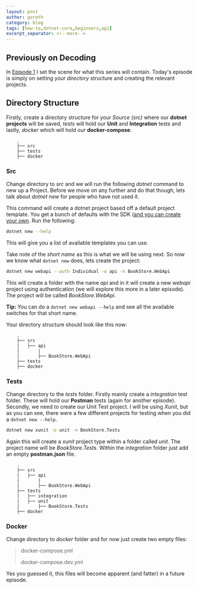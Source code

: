 ```yaml
---
layout: post
author: gareth
category: blog
tags: [how-to,dotnet-core,beginners,api]
excerpt_separator: <!--more-->
---
```

## Previously on Decoding

In [Episode 1](https://garfbradaz.github.io/blog/2018/12/18/Episode-1-json-api-dotnet-core-docker.html) I set the scene for what this series will contain. Today's episode is simply on setting your *directory* structure and creating the relevant projects.

## Directory Structure

Firstly, create a directory structure for your *Source (src)* where our **dotnet projects** will be saved, *tests* will hold our **Unit** and **Integration** tests and lastly, *docker* which will hold our **docker-compose**.

```
    .
    ├── src
    ├── tests
    ├── docker
```

### Src

Change directory to *src* and we will run the following *dotnet* command to new up a Project. Before we move on any further and do that though, lets talk about *dotnet new* for people who have not used it.

This command will create a dotnet project based off a default project template. You get a bunch of defaults with the SDK ([and you can create your own](https://docs.microsoft.com/en-us/dotnet/core/tutorials/create-custom-template). Run the following:

```bash
dotnet new --help
```

This will give you a list of available templates you can use.

Take note of the *short name* as this is what we will be using next. So now we know what `dotnet new` does, lets create the project:

```bash
dotnet new webapi --auth Individual -o api -n BookStore.WebApi
```

This will create a folder with the name *api* and in it will create a new *webapi* project using authentication (we will explore this more in a later episode). The project will be called *BookStore.WebApi*.

**Tip:** You can do a `dotnet new webapi --help` and see all the available switches for that short name.

Your directory structure should look like this now:

```
    .
    ├── src
    |   ├── api
    |       |
    |       ├── BookStore.WebApi
    ├── tests
    ├── docker
```

### Tests

Change directory to the *tests* folder. Firstly mainly create a *integration* test folder. These will hold our **Postman** tests (again for another episode). Secondly, we need to create our Unit Test project. I will be using *Xunit*, but as you can see, there were a few different projects for testing when you did a `dotnet new --help`.

```bash
dotnet new xunit -o unit -n BookStore.Tests
```

Again this will create a *xunit* project type within a folder called *unit*. The project name will be *BookStore.Tests*. Within the *integration* folder just add an empty **postman.json** file.

```
    .
    ├── src
    |   ├── api
    |       |
    |       ├── BookStore.WebApi
    ├── tests
    |   ├── integration
    |   ├── unit
    |       ├── BookStore.Tests
    ├── docker
```

### Docker

Change directory to *docker* folder and for now just create two empty files:

> docker-compose.yml
>
> docker-compose.dev.yml

Yes you guessed it, this files will become apparent (and fatter) in a future episode.

